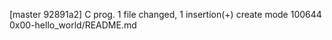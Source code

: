 [master 92891a2] C prog.
 1 file changed, 1 insertion(+)
 create mode 100644 0x00-hello_world/README.md
